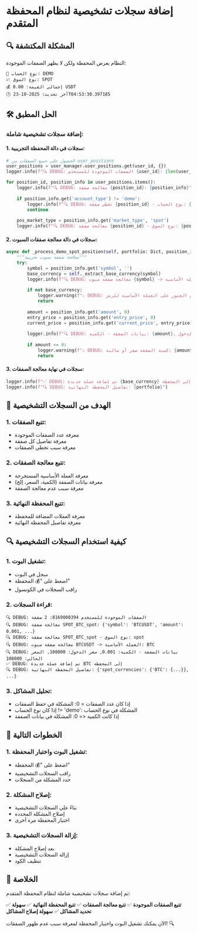 # إضافة سجلات تشخيصية لنظام المحفظة المتقدم

## 🔍 المشكلة المكتشفة
النظام يعرض المحفظة ولكن لا يظهر الصفقات الموجودة:

```
🏦 نوع الحساب: DEMO
📈 نوع السوق: SPOT
💰 إجمالي القيمة: 0.00 USDT
🕒 آخر تحديث: 2025-10-23T04:53:30.397185
```

## 🛠️ الحل المطبق

### إضافة سجلات تشخيصية شاملة:

#### 1. **سجلات في دالة المحفظة التجريبية:**
```python
# الحصول على جميع الصفقات من user_positions
user_positions = user_manager.user_positions.get(user_id, {})
logger.info(f"🔍 DEBUG: الصفقات الموجودة للمستخدم {user_id}: {len(user_positions)} صفقة")

for position_id, position_info in user_positions.items():
    logger.info(f"🔍 DEBUG: معالجة صفقة {position_id}: {position_info}")
    
    if position_info.get('account_type') != 'demo':
        logger.info(f"🔍 DEBUG: تخطي صفقة {position_id} - نوع الحساب: {position_info.get('account_type')}")
        continue
    
    pos_market_type = position_info.get('market_type', 'spot')
    logger.info(f"🔍 DEBUG: معالجة صفقة {position_id} - نوع السوق: {pos_market_type}")
```

#### 2. **سجلات في دالة معالجة صفقات السبوت:**
```python
async def _process_demo_spot_position(self, portfolio: Dict, position_info: Dict):
    """معالجة صفقة سبوت تجريبية"""
    try:
        symbol = position_info.get('symbol', '')
        base_currency = self._extract_base_currency(symbol)
        logger.info(f"🔍 DEBUG: معالجة صفقة سبوت {symbol} -> العملة الأساسية: {base_currency}")
        
        if not base_currency:
            logger.warning(f"⚠️ DEBUG: لم يتم العثور على العملة الأساسية للرمز {symbol}")
            return
        
        amount = position_info.get('amount', 0)
        entry_price = position_info.get('entry_price', 0)
        current_price = position_info.get('current_price', entry_price)
        
        logger.info(f"🔍 DEBUG: بيانات الصفقة - الكمية: {amount}, سعر الدخول: {entry_price}, السعر الحالي: {current_price}")
        
        if amount <= 0:
            logger.warning(f"⚠️ DEBUG: كمية الصفقة صفر أو سالبة: {amount}")
            return
```

#### 3. **سجلات في نهاية معالجة الصفقات:**
```python
logger.info(f"✅ DEBUG: تم إضافة عملة جديدة {base_currency} إلى المحفظة")
logger.info(f"🔍 DEBUG: تفاصيل المحفظة النهائية: {portfolio}")
```

## 🎯 الهدف من السجلات التشخيصية

### 1. **تتبع الصفقات:**
- معرفة عدد الصفقات الموجودة
- معرفة تفاصيل كل صفقة
- معرفة سبب تخطي الصفقات

### 2. **تتبع معالجة الصفقات:**
- معرفة العملة الأساسية المستخرجة
- معرفة بيانات الصفقة (الكمية، السعر، إلخ)
- معرفة سبب عدم معالجة الصفقة

### 3. **تتبع المحفظة النهائية:**
- معرفة العملات المضافة للمحفظة
- معرفة تفاصيل المحفظة النهائية

## 🔍 كيفية استخدام السجلات التشخيصية

### 1. **تشغيل البوت:**
- سجل في البوت
- اضغط على "💰 المحفظة"
- راقب السجلات في الكونسول

### 2. **قراءة السجلات:**
```
🔍 DEBUG: الصفقات الموجودة للمستخدم 8169000394: 2 صفقة
🔍 DEBUG: معالجة صفقة SPOT_BTC_spot: {'symbol': 'BTCUSDT', 'amount': 0.001, ...}
🔍 DEBUG: معالجة صفقة SPOT_BTC_spot - نوع السوق: spot
🔍 DEBUG: معالجة صفقة سبوت BTCUSDT -> العملة الأساسية: BTC
🔍 DEBUG: بيانات الصفقة - الكمية: 0.001, سعر الدخول: 108000, السعر الحالي: 108000
✅ DEBUG: تم إضافة عملة جديدة BTC إلى المحفظة
🔍 DEBUG: تفاصيل المحفظة النهائية: {'spot_currencies': {'BTC': {...}}, ...}
```

### 3. **تحليل المشاكل:**
- إذا كان عدد الصفقات = 0: المشكلة في حفظ الصفقات
- إذا كان نوع الحساب != 'demo': المشكلة في نوع الحساب
- إذا كانت الكمية <= 0: المشكلة في بيانات الصفقة

## 🚀 الخطوات التالية

### 1. **تشغيل البوت واختبار المحفظة:**
- اضغط على "💰 المحفظة"
- راقب السجلات التشخيصية
- حدد المشكلة من السجلات

### 2. **إصلاح المشكلة:**
- بناءً على السجلات التشخيصية
- إصلاح المشكلة المحددة
- اختبار المحفظة مرة أخرى

### 3. **إزالة السجلات التشخيصية:**
- بعد إصلاح المشكلة
- إزالة السجلات التشخيصية
- تنظيف الكود

## 🎉 الخلاصة

تم إضافة سجلات تشخيصية شاملة لنظام المحفظة المتقدم:

✅ **تتبع الصفقات الموجودة**
✅ **تتبع معالجة الصفقات**
✅ **تتبع المحفظة النهائية**
✅ **سهولة تحديد المشاكل**
✅ **سهولة إصلاح المشاكل**

الآن يمكنك تشغيل البوت واختبار المحفظة لمعرفة سبب عدم ظهور الصفقات! 🔍

